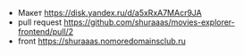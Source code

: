 - Макет https://disk.yandex.ru/d/a5xRxA7MAcr9JA
- pull request https://github.com/shuraaas/movies-explorer-frontend/pull/2
- front https://shuraaas.nomoredomainsclub.ru
